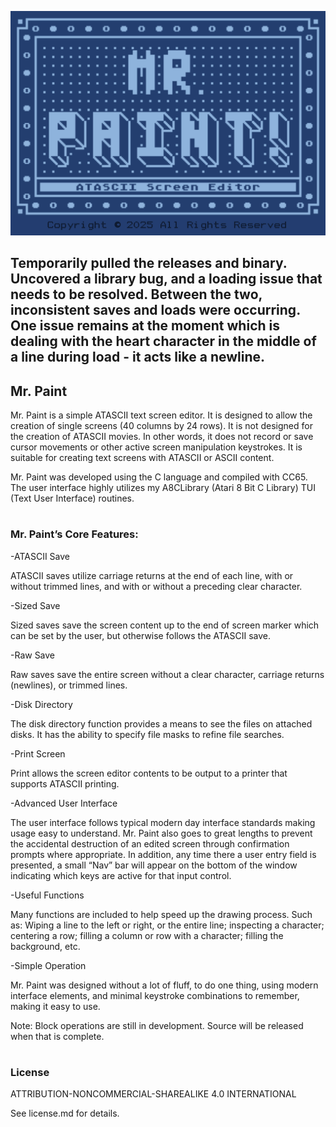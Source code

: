 ![image info](./MrPaintBannerR2.png)

## Temporarily pulled the releases and binary.  Uncovered a library bug, and a loading issue that needs to be resolved.  Between the two, inconsistent saves and loads were occurring.  One issue remains at the moment which is dealing with the heart character in the middle of a line during load - it acts like a newline.

## Mr. Paint

Mr. Paint is a simple ATASCII text screen editor.  It is designed to allow the creation of single screens (40 columns by 24 rows).  It is not designed for the creation of ATASCII movies.  In other words, it does not record or save cursor movements or other active screen manipulation keystrokes.  It is suitable for creating text screens with ATASCII or ASCII content.

Mr. Paint was developed using the C language and compiled with CC65.  The user interface highly utilizes my A8CLibrary (Atari 8 Bit C Library) TUI (Text User Interface) routines.
#  
### Mr. Paint’s Core Features:

-ATASCII Save

ATASCII saves utilize carriage returns at the end of each line, with or without trimmed lines, and with or without a preceding clear character.

-Sized Save

Sized saves save the screen content up to the end of screen marker which can be set by the user, but otherwise follows the ATASCII save.

-Raw Save

Raw saves save the entire screen without a clear character, carriage returns (newlines), or trimmed lines.

-Disk Directory

The disk directory function provides a means to see the files on attached disks.  It has the ability to specify file masks to refine file searches.

-Print Screen

Print allows the screen editor contents to be output to a printer that supports ATASCII printing.

-Advanced User Interface

The user interface follows typical modern day interface standards making usage easy to understand.  Mr. Paint also goes to great lengths to prevent the accidental destruction of an edited screen through confirmation prompts where appropriate.  In addition, any time there a user entry field is presented, a small “Nav” bar will appear on the bottom of the window indicating which keys are active for that input control.

-Useful Functions

Many functions are included to help speed up the drawing process.  Such as: Wiping a line to the left or right, or the entire line; inspecting a character; centering a row; filling a column or row with a character; filling the background, etc.

-Simple Operation

Mr. Paint was designed without a lot of fluff, to do one thing, using modern interface elements, and minimal keystroke combinations to remember, making it easy to use.
  
Note: Block operations are still in development.  Source will be released when that is complete.
#  
### License

ATTRIBUTION-NONCOMMERCIAL-SHAREALIKE 4.0 INTERNATIONAL

See license.md for details.
